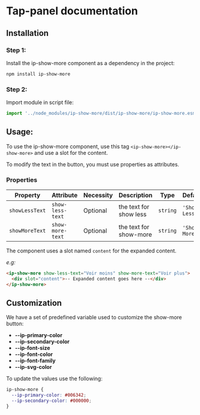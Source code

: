 # Tap-panel documentation

## Installation

### Step 1:

Install the ip-show-more component as a dependency in the project:

```bash
npm install ip-show-more
```

### Step 2:

Import module in script file:

```javascript or typescript
import '../node_modules/ip-show-more/dist/ip-show-more/ip-show-more.esm';
```

## Usage:

To use the ip-show-more component, use this tag `<ip-show-more></ip-show-more>` and use a slot for the content.

To modify the text in the button, you must use properties as attributes.

### Properties

| Property       | Attribute        | Necessity | Description            | Type     | Default       |
| -------------- | ---------------- | --------- | ---------------------- | -------- | ------------- |
| `showLessText` | `show-less-text` | Optional  | the text for show less | `string` | `'Show Less'` |
| `showMoreText` | `show-more-text` | Optional  | the text for show-more | `string` | `'Show More'` |

The component uses a slot named `content` for the expanded content.

_e.g:_

```html
<ip-show-more show-less-text="Voir moins" show-more-text="Voir plus">
  <div slot="content">-- Expanded content goes here --</div>
</ip-show-more>
```

## Customization

We have a set of predefined variable used to customize the show-more button:

- **--ip-primary-color**
- **--ip-secondary-color**
- **--ip-font-size**
- **--ip-font-color**
- **--ip-font-family**
- **--ip-svg-color**

To update the values use the following:

```css
ip-show-more {
  --ip-primary-color: #006342;
  --ip-secondary-color: #000000;
}
```
